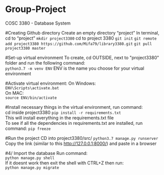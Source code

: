 # Group-Project
COSC 3380 - Database System

#Creating Github directory
Create an empty directory “project”
In terminal, cd to “project”
```mkdir project3380```
cd to project 3380
```git init```
```git remote add project3380 https://github.com/Mifa79/library3380.git```
```git pull project3380 master```



#Set-up virtual environment
To create, cd OUTSIDE, next to "project3380" folder and run the following command:  
```python3.7 -m venv ENV```
ENV is the name you choose for your virtual environment

#Activate virtual environment:
On Windows:  
```ENV\Scripts\activate.bat```  
On MAC:  
```source ENV/bin/activate```  

#Install necessary things in the virtual environment, run command:  
cd inside project3380
```pip install -r requirements.txt```  
This will install everything in the requirements.txt file  
To see if all the dependencies in requirements.txt are installed, run command:
```pip freeze```  



#Run the project
CD into project3380/src/
```python3.7 manage.py runserver```  
Copy the link (similar to this http://127.0.0.1:8000/) and paste in a browser


#4/ Import the database
Run command:  
```python manage.py shell```   
If it doesnt work then exit the shell with CTRL+Z then run:  
```python manage.py migrate```  
